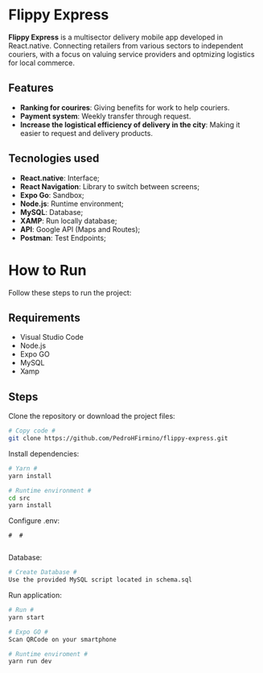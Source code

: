 # Flippy Express

**Flippy Express** is a multisector delivery mobile app developed in React.native. Connecting retailers from various sectors to independent couriers, with a focus on valuing service providers and optmizing logistics for local commerce.

## Features
- **Ranking for courires**: Giving benefits for work to help couriers.
- **Payment system**: Weekly transfer through request.
- **Increase the logistical efficiency of delivery in the city**: Making it easier to request and delivery products.
 
## Tecnologies used

- **React.native**: Interface;
- **React Navigation**: Library to switch between screens;
- **Expo Go**: Sandbox;
- **Node.js**: Runtime environment;
- **MySQL**: Database;
- **XAMP**: Run locally database;
- **API**: Google API (Maps and Routes);
- **Postman**: Test Endpoints;

# How to Run
Follow these steps to run the project:

## Requirements
- Visual Studio Code
- Node.js
- Expo GO
- MySQL
- Xamp

## Steps
Clone the repository or download the project files:
```bash
# Copy code #
git clone https://github.com/PedroHFirmino/flippy-express.git
```

Install dependencies:
```bash
# Yarn #
yarn install

# Runtime environment #
cd src
yarn install
```

Configure .env:
```.env
#  #


```

Database:
```bash
# Create Database #
Use the provided MySQL script located in schema.sql
```

Run application:
```bash
# Run #
yarn start

# Expo GO #
Scan QRCode on your smartphone

# Runtime enviroment #
yarn run dev
```
